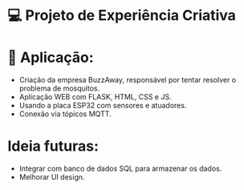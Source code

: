 # 💻 Projeto de Experiência Criativa

# 🚀 Aplicação:
- Criação da empresa BuzzAway, responsável por tentar resolver o problema de mosquitos.
- Aplicação WEB com FLASK, HTML, CSS e JS.
- Usando a placa ESP32 com sensores e atuadores.
- Conexão via tópicos MQTT.

# Ideia futuras:
- Integrar com banco de dados SQL para armazenar os dados.
- Melhorar UI design.
